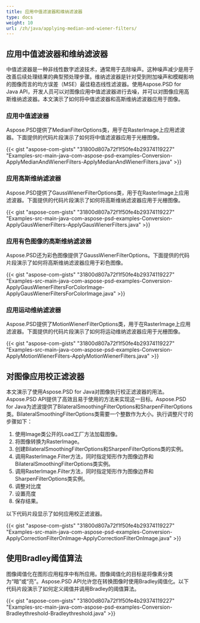 ```yaml
---
title: 应用中值滤波器和维纳滤波器
type: docs
weight: 10
url: /zh/java/applying-median-and-wiener-filters/
---
```


## **应用中值滤波器和维纳滤波器**
中值滤波器是一种非线性数字滤波技术，通常用于去除噪声。这种噪声减少是用于改善后续处理结果的典型预处理步骤。维纳滤波器是针对受到附加噪声和模糊影响的图像而言的均方误差（MSE）最佳稳态线性滤波器。使用Aspose.PSD for Java API，开发人员可以对图像应用中值滤波器进行去噪，并可以对图像应用高斯维纳滤波器。本文演示了如何将中值滤波器和高斯维纳滤波器应用于图像。
### **应用中值滤波器**
Aspose.PSD提供了MedianFilterOptions类，用于在RasterImage上应用滤波器。下面提供的代码片段演示了如何将中值滤波器应用于光栅图像。


{{< gist "aspose-com-gists" "31800d807a72f1f50fe4b29374119227" "Examples-src-main-java-com-aspose-psd-examples-Conversion-ApplyMedianAndWienerFilters-ApplyMedianAndWienerFilters.java" >}}
### **应用高斯维纳滤波器**
Aspose.PSD提供了GaussWienerFilterOptions类，用于在RasterImage上应用滤波器。下面提供的代码片段演示了如何将高斯维纳滤波器应用于光栅图像。

{{< gist "aspose-com-gists" "31800d807a72f1f50fe4b29374119227" "Examples-src-main-java-com-aspose-psd-examples-Conversion-ApplyGausWienerFilters-ApplyGausWienerFilters.java" >}}
### **应用有色图像的高斯维纳滤波器**
Aspose.PSD还为彩色图像提供了GaussWienerFilterOptions。下面提供的代码片段演示了如何将高斯维纳滤波器应用于彩色图像。


{{< gist "aspose-com-gists" "31800d807a72f1f50fe4b29374119227" "Examples-src-main-java-com-aspose-psd-examples-Conversion-ApplyGausWienerFiltersForColorImage-ApplyGausWienerFiltersForColorImage.java" >}}
### **应用运动维纳滤波器**
Aspose.PSD提供了MotionWienerFilterOptions类，用于在RasterImage上应用滤波器。下面提供的代码片段演示了如何将运动维纳滤波器应用于光栅图像。


{{< gist "aspose-com-gists" "31800d807a72f1f50fe4b29374119227" "Examples-src-main-java-com-aspose-psd-examples-Conversion-ApplyMotionWienerFilters-ApplyMotionWienerFilters.java" >}}
## **对图像应用校正滤波器**
本文演示了使用Aspose.PSD for Java对图像执行校正滤波器的用法。Aspose.PSD API提供了高效且易于使用的方法来实现这一目标。Aspose.PSD for Java为滤波提供了BilateralSmoothingFilterOptions和SharpenFilterOptions类。BilateralSmoothingFilterOptions类需要一个整数作为大小。执行调整尺寸的步骤如下：


1. 使用Image类公开的Load工厂方法加载图像。
1. 将图像转换为RasterImage。
1. 创建BilateralSmoothingFilterOptions和SharpenFilterOptions类的实例。
1. 调用RasterImage.Filter方法，同时指定矩形作为图像边界和BilateralSmoothingFilterOptions类实例。
1. 调用RasterImage.Filter方法，同时指定矩形作为图像边界和SharpenFilterOptions类实例。
1. 调整对比度
1. 设置亮度
1. 保存结果。

以下代码片段显示了如何应用校正滤波器。

{{< gist "aspose-com-gists" "31800d807a72f1f50fe4b29374119227" "Examples-src-main-java-com-aspose-psd-examples-Conversion-ApplyCorrectionFilterOnImage-ApplyCorrectionFilterOnImage.java" >}}
## **使用Bradley阈值算法**
图像阈值化在图形应用程序中有所应用。图像阈值化的目标是将像素分类为“暗”或“亮”。Aspose.PSD API允许您在转换图像时使用Bradley阈值化。以下代码片段演示了如何定义阈值并调用Bradley的阈值算法。

{{< gist "aspose-com-gists" "31800d807a72f1f50fe4b29374119227" "Examples-src-main-java-com-aspose-psd-examples-Conversion-Bradleythreshold-Bradleythreshold.java" >}}
